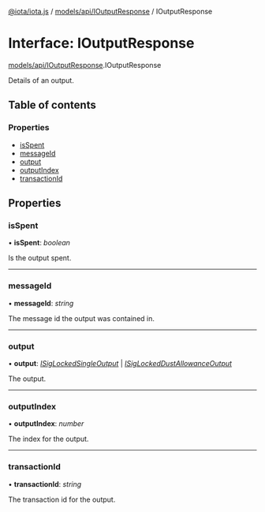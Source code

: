 [@iota/iota.js](../README.md) / [models/api/IOutputResponse](../modules/models_api_ioutputresponse.md) / IOutputResponse

# Interface: IOutputResponse

[models/api/IOutputResponse](../modules/models_api_ioutputresponse.md).IOutputResponse

Details of an output.

## Table of contents

### Properties

- [isSpent](models_api_ioutputresponse.ioutputresponse.md#isspent)
- [messageId](models_api_ioutputresponse.ioutputresponse.md#messageid)
- [output](models_api_ioutputresponse.ioutputresponse.md#output)
- [outputIndex](models_api_ioutputresponse.ioutputresponse.md#outputindex)
- [transactionId](models_api_ioutputresponse.ioutputresponse.md#transactionid)

## Properties

### isSpent

• **isSpent**: *boolean*

Is the output spent.

___

### messageId

• **messageId**: *string*

The message id the output was contained in.

___

### output

• **output**: [*ISigLockedSingleOutput*](models_isiglockedsingleoutput.isiglockedsingleoutput.md) \| [*ISigLockedDustAllowanceOutput*](models_isiglockeddustallowanceoutput.isiglockeddustallowanceoutput.md)

The output.

___

### outputIndex

• **outputIndex**: *number*

The index for the output.

___

### transactionId

• **transactionId**: *string*

The transaction id for the output.
